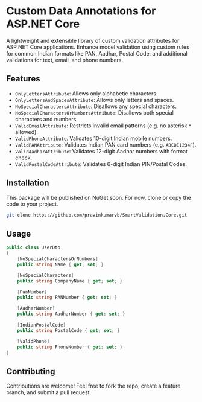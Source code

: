 # Custom Data Annotations for ASP.NET Core

A lightweight and extensible library of custom validation attributes for ASP.NET Core applications. Enhance model validation using custom rules for common Indian formats like PAN, Aadhar, Postal Code, and additional validations for text, email, and phone numbers.

##  Features

-  `OnlyLettersAttribute`: Allows only alphabetic characters.
-  `OnlyLettersAndSpacesAttribute`: Allows only letters and spaces.
-  `NoSpecialCharactersAttribute`: Disallows any special characters.
-  `NoSpecialCharactersOrNumbersAttribute`: Disallows both special characters and numbers.
-  `ValidEmailAttribute`: Restricts invalid email patterns (e.g. no asterisk `*` allowed).
-  `ValidPhoneAttribute`: Validates 10-digit Indian mobile numbers.
-  `ValidPANAttribute`: Validates Indian PAN card numbers (e.g. `ABCDE1234F`).
-  `ValidAadharAttribute`: Validates 12-digit Aadhar numbers with format check.
-  `ValidPostalCodeAttribute`: Validates 6-digit Indian PIN/Postal Codes.

##  Installation

This package will be published on NuGet soon. For now, clone or copy the code to your project.

```bash
git clone https://github.com/pravinkumarvb/SmartValidation.Core.git
```

##  Usage
```csharp
public class UserDto
{
    [NoSpecialCharactersOrNumbers]
    public string Name { get; set; }

    [NoSpecialCharacters]
    public string CompanyName { get; set; }

    [PanNumber]
    public string PANNumber { get; set; }

    [AadharNumber]
    public string AadharNumber { get; set; }

    [IndianPostalCode]
    public string PostalCode { get; set; }

    [ValidPhone]
    public string PhoneNumber { get; set; }
}
```
## Contributing
Contributions are welcome! Feel free to fork the repo, create a feature branch, and submit a pull request.
